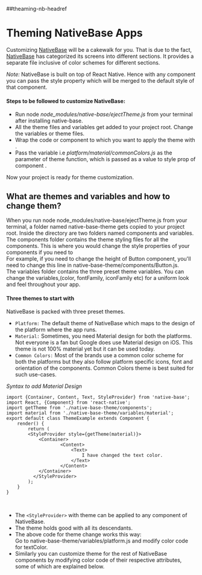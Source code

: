 ##theaming-nb-headref
# Theming NativeBase Apps

Customizing [NativeBase](https://nativebase.io/) will be a cakewalk for you. That is due to the fact, [NativeBase](https://nativebase.io/) has categorized its screens into different sections. It provides a separate file inclusive of color schemes for different sections. <br />

*Note:* NativeBase is built on top of React Native.
Hence with any component you can pass the style property which will be merged to the default style of that component.

#### Steps to be followed to customize NativeBase:
* Run node *node_modules/native-base/ejectTheme.js* from your terminal after installing native-base.
* All the theme files and variables get added to your project root. Change the variables or theme files.
* Wrap the code or component to which you want to apply the theme with *<StyleProvider>*.
* Pass the variable i.e *platform/material/commonColors.js* as the parameter of theme function, which is passed as a value to style prop of component *<StyleProvider>*.

Now your project is ready for theme customization.
<br />

## What are themes and variables and how to change them?
When you run node node_modules/native-base/ejectTheme.js from your terminal, a folder named native-base-theme gets copied to your project root. Inside the directory are two folders named components and variables. <br />
The components folder contains the theme styling files for all the components. This is where you would change the style properties of your components if you need to<br />
For example, if you need to change the height of Button component, you'll need to change this line in native-base-theme/components/Button.js. <br />
The variables folder contains the three preset theme variables. You can change the variables,(color, fontFamily, iconFamily etc) for a uniform look and feel throughout your app. <br />

#### Three themes to start with
NativeBase is packed with three preset themes. <br />
* <code>Platform:</code> The default theme of NativeBase which maps to the design of the platform where the app runs.
* <code>Material:</code> Sometimes, you need Material design for both the platforms. Not everyone is a fan but Google does use Material design on iOS. This theme is not 100% material yet but it can be used today. <br />
* <code>Common Colors:</code> Most of the brands use a common color scheme for both the platforms but they also follow platform specific icons, font and orientation of the components. Common Colors theme is best suited for such use-cases. <br />

*Syntax to add Material Design*
<pre class="line-numbers"><code class="language-jsx">import {Container, Content, Text, StyleProvider} from 'native-base';
import React, {Component} from 'react-native';
import getTheme from './native-base-theme/components';
import material from './native-base-theme/variables/material';
​export default class ThemeExample extends Component {
    render() {
        return (
        &lt;StyleProvider style={getTheme(material)}>
            &lt;Container>
                    &lt;Content>
                        &lt;Text>
                            I have changed the text color.
                        &lt;/Text>
                    &lt;/Content>
            &lt;/Container>
          &lt;/StyleProvider>
        );
    }
}</code></pre><br />

* The <code>&lt;StyleProvider></code> with theme can be applied to any component of NativeBase.
* The theme holds good with all its descendants.
* The above code for theme change works this way:<br />
Go to native-base-theme/variables/platform.js and modify color code for textColor.
* Similarly you can customize theme for the rest of NativeBase components by modifying color code of their respective attributes, some of which are explained below.
